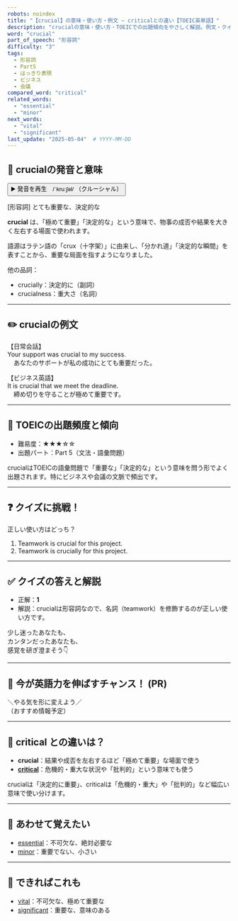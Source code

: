 ```yaml
---
robots: noindex
title: "【crucial】の意味・使い方・例文 ― criticalとの違い【TOEIC英単語】"
description: "crucialの意味・使い方・TOEICでの出題傾向をやさしく解説。例文・クイズ付きでcriticalとの違いもわかりやすく学べます。"
word: "crucial"
part_of_speech: "形容詞"
difficulty: "3"
tags:
  - 形容詞
  - Part5
  - はっきり表現
  - ビジネス
  - 会議
compared_word: "critical"
related_words:
  - "essential"
  - "minor"
next_words:
  - "vital"
  - "significant"
last_update: "2025-05-04"  # YYYY-MM-DD
---
```


## 🔰 crucialの発音と意味

<button class="play-audio" onclick="playTTS('crucial')">
  <span class="play-audio-main">
    ▶️ 発音を再生　/ˈkruːʃəl/
  </span>
  <span class="play-audio-sub">
    （クルーシャル）
  </span>
</button>

[形容詞] とても重要な、決定的な

**crucial** は、「極めて重要」「決定的な」という意味で、物事の成否や結果を大きく左右する場面で使われます。

語源はラテン語の「crux（十字架）」に由来し、「分かれ道」「決定的な瞬間」を表すことから、重要な局面を指すようになりました。

他の品詞：  
- crucially：決定的に（副詞）
- crucialness：重大さ（名詞）

---

## ✏️ crucialの例文

【日常会話】  
Your support was crucial to my success.  
　あなたのサポートが私の成功にとても重要だった。

【ビジネス英語】  
It is crucial that we meet the deadline.  
　締め切りを守ることが極めて重要です。

---

## 🎯 TOEICの出題頻度と傾向

- 難易度：★★★☆☆
- 出題パート：Part 5（文法・語彙問題）

crucialはTOEICの語彙問題で「重要な」「決定的な」という意味を問う形でよく出題されます。特にビジネスや会議の文脈で頻出です。

---

## ❓ クイズに挑戦！

正しい使い方はどっち？

1. Teamwork is crucial for this project.  
2. Teamwork is crucially for this project.

---

## ✅ クイズの答えと解説

- 正解：**1**
- 解説：crucialは形容詞なので、名詞（teamwork）を修飾するのが正しい使い方です。

少し迷ったあなたも、  
カンタンだったあなたも、  
感覚を研ぎ澄まそう👇️

---

## 🚀 今が英語力を伸ばすチャンス！ (PR)

<div class="info-center">
＼やる気を形に変えよう／<br>  
（おすすめ情報予定）
</div>

---

## 🤔  critical との違いは？

- **crucial**：結果や成否を左右するほど「極めて重要」な場面で使う
- **[critical](/word/critical)**：危機的・重大な状況や「批判的」という意味でも使う

crucialは「決定的に重要」、criticalは「危機的・重大」や「批判的」など幅広い意味で使い分けます。

---

## 🧩 あわせて覚えたい

- [essential](/word/essential)：不可欠な、絶対必要な
- [minor](/word/minor)：重要でない、小さい

---

## 📖 できればこれも

- [vital](/word/vital)：不可欠な、極めて重要な
- [significant](/word/significant)：重要な、意味のある

<!-- cvid: aid39_bid12 -->
